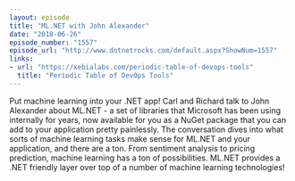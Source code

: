 ```yaml
---
layout: episode
title: "ML.NET with John Alexander"
date: "2018-06-26"
episode_number: "1557"
episode_url: "http://www.dotnetrocks.com/default.aspx?ShowNum=1557"
links:
- url: "https://xebialabs.com/periodic-table-of-devops-tools"
  title: "Periodic Table of DevOps Tools"
---
```


Put machine learning into your .NET app! Carl and Richard talk to John Alexander about ML.NET - a set of libraries that Microsoft has been using internally for years, now available for you as a NuGet package that you can add to your application pretty painlessly. The conversation dives into what sorts of machine learning tasks make sense for ML.NET and your application, and there are a ton. From sentiment analysis to pricing prediction, machine learning has a ton of possibilities. ML.NET provides a .NET friendly layer over top of a number of machine learning technologies!
